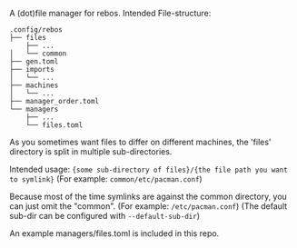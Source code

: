 A (dot)file manager for rebos. Intended File-structure:

```
.config/rebos
├── files
    ├── ...
│   └── common
├── gen.toml
├── imports
│   └── ...
├── machines
│   └── ...
├── manager_order.toml
└── managers
    ├── ...
    └── files.toml
```

As you sometimes want files to differ on different machines, the 'files' directory is split in multiple sub-directories.

Intended usage: `{some sub-directory of files}/{the file path you want to symlink}` (For example: `common/etc/pacman.conf`)

Because most of the time symlinks are against the common directory, you can just omit the "common". (For example: `/etc/pacman.conf`) (The default sub-dir can be configured with `--default-sub-dir`)

An example managers/files.toml is included in this repo.
